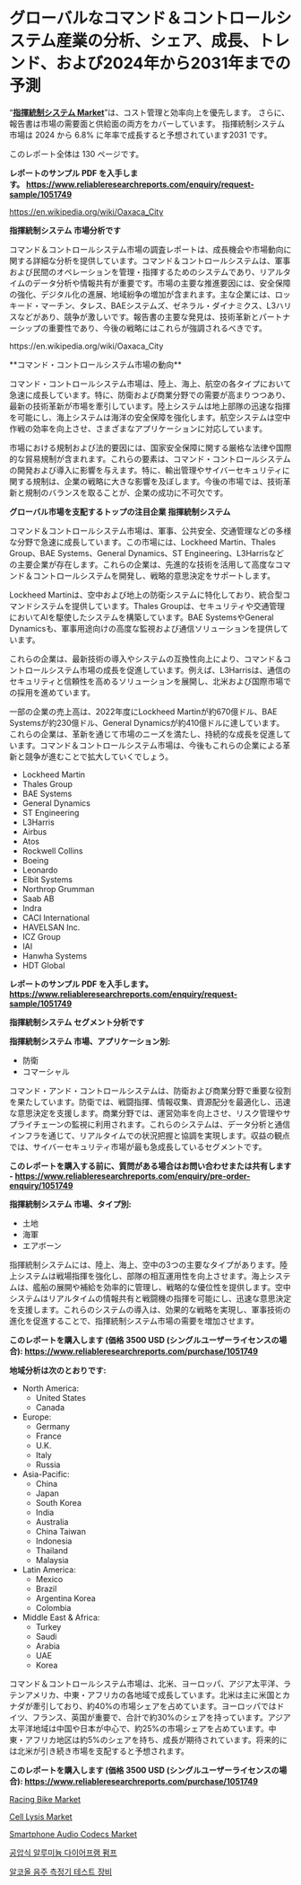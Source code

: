 <p><h1>グローバルなコマンド＆コントロールシステム産業の分析、シェア、成長、トレンド、および2024年から2031年までの予測</h1></p><p>&ldquo;<strong><a href="https://www.reliableresearchreports.com/command-and-control-systems-r1051749">指揮統制システム Market</a></strong>&rdquo;は、コスト管理と効率向上を優先します。 さらに、報告書は市場の需要面と供給面の両方をカバーしています。 指揮統制システム 市場は 2024 から 6.8% に年率で成長すると予想されています2031 です。</p>
<p>このレポート全体は 130 ページです。</p>
<p><strong>レポートのサンプル PDF を入手します。&nbsp;<a href="https://www.reliableresearchreports.com/enquiry/request-sample/1051749">https://www.reliableresearchreports.com/enquiry/request-sample/1051749</a></strong></p>
<p><a href="https://en.wikipedia.org/wiki/Oaxaca_City">https://en.wikipedia.org/wiki/Oaxaca_City</a></p>
<p><strong>指揮統制システム 市場分析です</strong></p>
<p><p>コマンド＆コントロールシステム市場の調査レポートは、成長機会や市場動向に関する詳細な分析を提供しています。コマンド＆コントロールシステムは、軍事および民間のオペレーションを管理・指揮するためのシステムであり、リアルタイムのデータ分析や情報共有が重要です。市場の主要な推進要因には、安全保障の強化、デジタル化の進展、地域紛争の増加が含まれます。主な企業には、ロッキード・マーチン、タレス、BAEシステムズ、ゼネラル・ダイナミクス、L3ハリスなどがあり、競争が激しいです。報告書の主要な発見は、技術革新とパートナーシップの重要性であり、今後の戦略にはこれらが強調されるべきです。</p></p>
<p>https://en.wikipedia.org/wiki/Oaxaca_City</p>
<p><p>**コマンド・コントロールシステム市場の動向**</p><p>コマンド・コントロールシステム市場は、陸上、海上、航空の各タイプにおいて急速に成長しています。特に、防衛および商業分野での需要が高まりつつあり、最新の技術革新が市場を牽引しています。陸上システムは地上部隊の迅速な指揮を可能にし、海上システムは海洋の安全保障を強化します。航空システムは空中作戦の効率を向上させ、さまざまなアプリケーションに対応しています。</p><p>市場における規制および法的要因には、国家安全保障に関する厳格な法律や国際的な貿易規制が含まれます。これらの要素は、コマンド・コントロールシステムの開発および導入に影響を与えます。特に、輸出管理やサイバーセキュリティに関する規制は、企業の戦略に大きな影響を及ぼします。今後の市場では、技術革新と規制のバランスを取ることが、企業の成功に不可欠です。</p></p>
<p><strong>グローバル市場を支配するトップの注目企業 指揮統制システム</strong></p>
<p><p>コマンド＆コントロールシステム市場は、軍事、公共安全、交通管理などの多様な分野で急速に成長しています。この市場には、Lockheed Martin、Thales Group、BAE Systems、General Dynamics、ST Engineering、L3Harrisなどの主要企業が存在します。これらの企業は、先進的な技術を活用して高度なコマンド＆コントロールシステムを開発し、戦略的意思決定をサポートします。</p><p>Lockheed Martinは、空中および地上の防衛システムに特化しており、統合型コマンドシステムを提供しています。Thales Groupは、セキュリティや交通管理においてAIを駆使したシステムを構築しています。BAE SystemsやGeneral Dynamicsも、軍事用途向けの高度な監視および通信ソリューションを提供しています。</p><p>これらの企業は、最新技術の導入やシステムの互換性向上により、コマンド＆コントロールシステム市場の成長を促進しています。例えば、L3Harrisは、通信のセキュリティと信頼性を高めるソリューションを展開し、北米および国際市場での採用を進めています。</p><p>一部の企業の売上高は、2022年度にLockheed Martinが約670億ドル、BAE Systemsが約230億ドル、General Dynamicsが約410億ドルに達しています。これらの企業は、革新を通じて市場のニーズを満たし、持続的な成長を促進しています。コマンド＆コントロールシステム市場は、今後もこれらの企業による革新と競争が進むことで拡大していくでしょう。</p></p>
<p><ul><li>Lockheed Martin</li><li>Thales Group</li><li>BAE Systems</li><li>General Dynamics</li><li>ST Engineering</li><li>L3Harris</li><li>Airbus</li><li>Atos</li><li>Rockwell Collins</li><li>Boeing</li><li>Leonardo</li><li>Elbit Systems</li><li>Northrop Grumman</li><li>Saab AB</li><li>Indra</li><li>CACI International</li><li>HAVELSAN Inc.</li><li>ICZ Group</li><li>IAI</li><li>Hanwha Systems</li><li>HDT Global</li></ul></p>
<p><strong>レポートのサンプル PDF を入手します。 <a href="https://www.reliableresearchreports.com/enquiry/request-sample/1051749">https://www.reliableresearchreports.com/enquiry/request-sample/1051749</a></strong></p>
<p><strong>指揮統制システム セグメント分析です</strong></p>
<p><strong>指揮統制システム 市場、アプリケーション別:</strong></p>
<p><ul><li>防衛</li><li>コマーシャル</li></ul></p>
<p><p>コマンド・アンド・コントロールシステムは、防衛および商業分野で重要な役割を果たしています。防衛では、戦闘指揮、情報収集、資源配分を最適化し、迅速な意思決定を支援します。商業分野では、運営効率を向上させ、リスク管理やサプライチェーンの監視に利用されます。これらのシステムは、データ分析と通信インフラを通じて、リアルタイムでの状況把握と協調を実現します。収益の観点では、サイバーセキュリティ市場が最も急成長しているセグメントです。</p></p>
<p><strong>このレポートを購入する前に、質問がある場合はお問い合わせまたは共有します - <a href="https://www.reliableresearchreports.com/enquiry/pre-order-enquiry/1051749">https://www.reliableresearchreports.com/enquiry/pre-order-enquiry/1051749</a></strong></p>
<p><strong>指揮統制システム 市場、タイプ別:</strong></p>
<p><ul><li>土地</li><li>海軍</li><li>エアボーン</li></ul></p>
<p><p>指揮統制システムには、陸上、海上、空中の3つの主要なタイプがあります。陸上システムは戦場指揮を強化し、部隊の相互運用性を向上させます。海上システムは、艦船の展開や補給を効率的に管理し、戦略的な優位性を提供します。空中システムはリアルタイムの情報共有と戦闘機の指揮を可能にし、迅速な意思決定を支援します。これらのシステムの導入は、効果的な戦略を実現し、軍事技術の進化を促進することで、指揮統制システム市場の需要を増加させます。</p></p>
<p><strong>このレポートを購入します (価格 3500 USD (シングルユーザーライセンスの場合): <a href="https://www.reliableresearchreports.com/purchase/1051749">https://www.reliableresearchreports.com/purchase/1051749</a></strong></p>
<p><strong>地域分析は次のとおりです:</strong></p>
<p><ul>
    <li>
        North America:
        <ul>
            <li>United States</li>
            <li>Canada</li>
        </ul>
    </li>
    <li>
        Europe:
        <ul>
            <li>Germany</li>
            <li>France</li>
            <li>U.K.</li>
            <li>Italy</li>
            <li>Russia</li>
        </ul>
    </li>
    <li>
        Asia-Pacific:
        <ul>
            <li>China</li>
            <li>Japan</li>
            <li>South Korea</li>
            <li>India</li>
            <li>Australia</li>
            <li>China Taiwan</li>
            <li>Indonesia</li>
            <li>Thailand</li>
            <li>Malaysia</li>
        </ul>
    </li>
    <li>
        Latin America:
        <ul>
            <li>Mexico</li>
            <li>Brazil</li>
            <li>Argentina Korea</li>
            <li>Colombia</li>
        </ul>
    </li>
    <li>
        Middle East & Africa:
        <ul>
            <li>Turkey</li>
            <li>Saudi</li>
            <li>Arabia</li>
            <li>UAE</li>
            <li>Korea</li>
        </ul>
    </li>
    </ul></p>
<p><p>コマンド＆コントロールシステム市場は、北米、ヨーロッパ、アジア太平洋、ラテンアメリカ、中東・アフリカの各地域で成長しています。北米は主に米国とカナダが牽引しており、約40%の市場シェアを占めています。ヨーロッパではドイツ、フランス、英国が重要で、合計で約30%のシェアを持っています。アジア太平洋地域は中国や日本が中心で、約25%の市場シェアを占めています。中東・アフリカ地区は約5%のシェアを持ち、成長が期待されています。将来的には北米が引き続き市場を支配すると予想されます。</p></p>
<p><strong>このレポートを購入します (価格 3500 USD (シングルユーザーライセンスの場合): <a href="https://www.reliableresearchreports.com/purchase/1051749">https://www.reliableresearchreports.com/purchase/1051749</a></strong></p>
<p><p><a href="https://medium.com/@dannellbugess3/the-comprehensive-racing-bike-market-research-report-is-essential-for-understanding-current-96bc53eb23fa">Racing Bike Market</a></p><p><a href="https://github.com/carengczpoe/Market-Research-Report-List-1/blob/main/cell-lysis-market.md">Cell Lysis Market</a></p><p><a href="https://medium.com/@rpaviat04v/the-global-smartphone-audio-codecs-market-is-at-the-forefront-of-innovation-driving-rapid-3c0bac305172">Smartphone Audio Codecs Market</a></p><p><a href="https://medium.com/@ayeshasikdar777/air-operated-aluminum-diaphragm-pump-market-%EC%9D%98-%EA%B8%80%EB%A1%9C%EB%B2%8C-%EC%8B%9C%EC%9E%A5-%EA%B0%9C%EC%9A%94%EB%8A%94-%EC%A0%84-%EC%84%B8%EA%B3%84-%EB%B0%8F-%EC%A3%BC%EC%9A%94-%EC%8B%9C%EC%9E%A5%EC%9D%98-%EC%82%B0%EC%97%85%EC%97%90-%EC%98%81%ED%96%A5%EC%9D%84-%EB%AF%B8%EC%B9%98%EB%8A%94-%EC%A3%BC%EC%9A%94-%ED%8A%B8%EB%A0%8C%EB%93%9C%EC%97%90-%EB%8C%80%ED%95%9C-%EB%8F%85%ED%8A%B9%ED%95%9C-7a9ddcbe907d">공압식 알루미늄 다이어프램 펌프</a></p><p><a href="https://medium.com/@ayeshasikdar777/%EC%84%B8%EA%B3%84-alcohol-breathalyzer-testing-equipment-market-%EC%9D%80-2024%EC%97%90%EC%84%9C-2031%EB%A1%9C-%EC%97%B0%ED%8F%89%EA%B7%A0-%EC%A6%9D%EA%B0%80%EC%9C%A8%EC%9D%84-%EB%B3%B4%EC%9D%BC-%EA%B2%83%EC%9C%BC%EB%A1%9C-%EC%98%88%EC%83%81%EB%90%A9%EB%8B%88%EB%8B%A4-a54405dc6835">알코올 음주 측정기 테스트 장비</a></p></p>